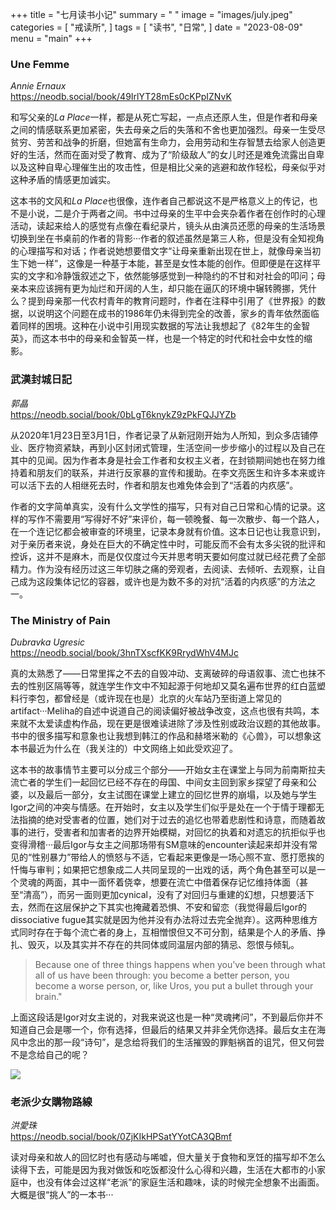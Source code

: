 +++
title = "七月读书小记"
summary = " "
image = "images/july.jpeg"
categories = [
    "戒读所",
]
tags = [
    "读书",
    "日常",
]
date = "2023-08-09"
menu = "main"
+++

### Une Femme  
*Annie Ernaux*
<br>
https://neodb.social/book/49IrlYT28mEs0cKPpIZNvK

和写父亲的*La Place*一样，都是从死亡写起，一点点还原人生，但是作者和母亲之间的情感联系更加紧密，失去母亲之后的失落和不舍也更加强烈。母亲一生受尽贫穷、劳苦和战争的折磨，但她富有生命力，会用劳动和生存智慧去给家人创造更好的生活，然而在面对受了教育、成为了“阶级敌人”的女儿时还是难免流露出自卑以及这种自卑心理催生出的攻击性，但是相比父亲的逃避和故作轻松，母亲似乎对这种矛盾的情感更加诚实。

这本书的文风和*La Place*也很像，连作者自己都说这不是严格意义上的传记，也不是小说，二是介于两者之间。书中过母亲的生平中会夹杂着作者在创作时的心理活动，读起来给人的感觉有点像在看纪录片，镜头从由演员还愿的母亲的生活场景切换到坐在书桌前的作者的背影···作者的叙述虽然是第三人称，但是没有全知视角的心理描写和对话；作者说她想要借文字“让母亲重新出现在世上，就像母亲当初生下她一样”，这像是一种基于本能，甚至是女性本能的创作。但即便是在这样平实的文字和冷静饿叙述之下，依然能够感觉到一种隐约的不甘和对社会的叩问；母亲本来应该拥有更为灿烂和开阔的人生，却只能在逼仄的环境中辗转腾挪，凭什么？提到母亲那一代农村青年的教育问题时，作者在注释中引用了《世界报》的数据，以说明这个问题在成书的1986年仍未得到完全的改善，家乡的青年依然面临着同样的困境。这种在小说中引用现实数据的写法让我想起了《82年生的金智英》，而这本书中的母亲和金智英一样，也是一个特定的时代和社会中女性的缩影。

### 武漢封城日記
*郭晶*
<br>
https://neodb.social/book/0bLgT6knykZ9zPkFQJJYZb

从2020年1月23日至3月1日，作者记录了从新冠刚开始为人所知，到众多店铺停业、医疗物资紧缺，再到小区封闭式管理，生活空间一步步缩小的过程以及自己在其中的见闻。因为作者本身是社会工作者和女权主义者，在封锁期间她也在努力维持着和朋友们的联系，并进行反家暴的宣传和援助。在李文亮医生和许多本来或许可以活下去的人相继死去时，作者和朋友也难免体会到了“活着的内疚感”。

作者的文字简单真实，没有什么文学性的描写，只有对自己日常和心情的记录。这样的写作不需要用“写得好不好”来评价，每一顿晚餐、每一次散步、每一个路人，在一个连记忆都会被审查的环境里，记录本身就有价值。这本日记也让我意识到，对于亲历者来说，身处在巨大的不确定性中时，可能反而不会有太多尖锐的批评和控诉，这并不是麻木，而是仅仅度过今天并思考明天要如何度过就已经花费了全部精力。作为没有经历过这三年切肤之痛的旁观者，去阅读、去倾听、去观察，让自己成为这段集体记忆的容器，或许也是为数不多的对抗“活着的内疚感”的方法之一。

### The Ministry of Pain
*Dubravka Ugresic*
<br>
https://neodb.social/book/3hnTXscfKK9RrydWhV4MJc

真的太熟悉了——日常里挥之不去的自毁冲动、支离破碎的母语叙事、流亡也抹不去的性别区隔等等，就连学生作文中不知起源于何地却又莫名遍布世界的红白蓝塑料行李包，都曾经是（或许现在也是）北京的火车站乃至街道上常见的artifact···Meliha的自述中说道自己的阅读偏好被战争改变，这点也很有共鸣，本来就不太爱读虚构作品，现在更是很难读进除了涉及性别或政治议题的其他故事。书中的很多描写和意象也让我想到韩江的作品和赫塔米勒的《心兽》，可以想象这本书最近为什么在（我关注的）中文网络上如此受欢迎了。

这本书的故事情节主要可以分成三个部分——开始女主在课堂上与同为前南斯拉夫流亡者的学生们一起回忆已经不存在的母国、中间女主回到家乡探望了母亲和公婆，以及最后一部分，女主试图在课堂上建立的回忆世界的崩塌，以及她与学生Igor之间的冲突与情感。在开始时，女主以及学生们似乎是处在一个于情于理都无法指摘的绝对受害者的位置，她们对于过去的追忆也带着悲剧性和诗意，而随着故事的进行，受害者和加害者的边界开始模糊，对回忆的执着和对遗忘的抗拒似乎也变得滑稽···最后Igor与女主之间那场带有SM意味的encounter读起来却并没有常见的“性别暴力”带给人的愤怒与不适，它看起来更像是一场心照不宣、愿打愿挨的忏悔与审判；如果把它想象成二人共同呈现的一出戏的话，两个角色甚至可以是一个灵魂的两面，其中一面怀着侥幸，想要在流亡中借着保存记忆维持体面（甚至“清高”），而另一面则更加cynical，没有了对回归与重建的幻想，只想要活下去，然而在这层保护之下其实也掩藏着恐惧、不安和留恋（我觉得最后Igor的dissociative fugue其实就是因为他并没有办法将过去完全抛弃）。这两种思维方式同时存在于每个流亡者的身上，互相憎恨但又不可分割，结果是个人的矛盾、挣扎、毁灭，以及其实并不存在的共同体或同温层内部的猜忌、怨恨与倾轧。

>Because one of three things happens when you've been through what all of us have been through: you become a better person, you become a worse person, or, like Uros, you put a bullet through your brain."

上面这段话是Igor对女主说的，对我来说这也是一种“灵魂拷问”，不到最后你并不知道自己会是哪一个，你有选择，但最后的结果又并非全凭你选择。最后女主在海风中念出的那一段“诗句”，是念给将我们的生活摧毁的罪魁祸首的诅咒，但又何尝不是念给自己的呢？

![](images/epilogue.JPG)

### 老派少女購物路線 
*洪愛珠*
<br>
https://neodb.social/book/0ZjKIkHPSatYYotCA3QBmf

读对母亲和故人的回忆时也有感动与唏嘘，但大量关于食物和烹饪的描写却不怎么读得下去，可能是因为我对做饭和吃饭都没什么心得和兴趣，生活在大都市的小家庭中，也没有体会过这样“老派”的家庭生活和趣味，读的时候完全想象不出画面。大概是很“挑人”的一本书···

